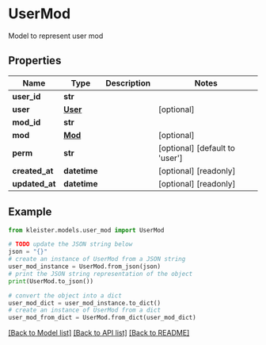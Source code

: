 # UserMod

Model to represent user mod

## Properties

Name | Type | Description | Notes
------------ | ------------- | ------------- | -------------
**user_id** | **str** |  | 
**user** | [**User**](User.md) |  | [optional] 
**mod_id** | **str** |  | 
**mod** | [**Mod**](Mod.md) |  | [optional] 
**perm** | **str** |  | [optional] [default to 'user']
**created_at** | **datetime** |  | [optional] [readonly] 
**updated_at** | **datetime** |  | [optional] [readonly] 

## Example

```python
from kleister.models.user_mod import UserMod

# TODO update the JSON string below
json = "{}"
# create an instance of UserMod from a JSON string
user_mod_instance = UserMod.from_json(json)
# print the JSON string representation of the object
print(UserMod.to_json())

# convert the object into a dict
user_mod_dict = user_mod_instance.to_dict()
# create an instance of UserMod from a dict
user_mod_from_dict = UserMod.from_dict(user_mod_dict)
```
[[Back to Model list]](../README.md#documentation-for-models) [[Back to API list]](../README.md#documentation-for-api-endpoints) [[Back to README]](../README.md)


